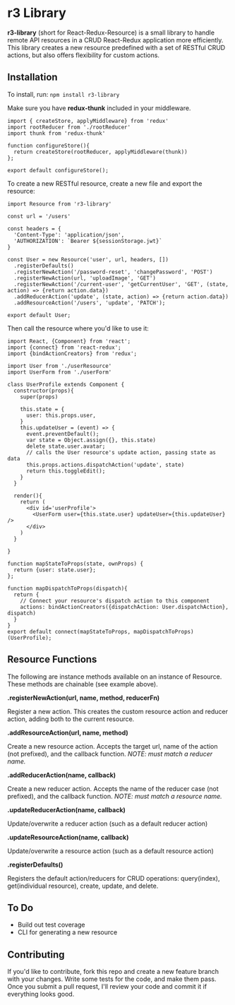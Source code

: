 # r3 Library

**r3-library** (short for React-Redux-Resource) is a small library to handle remote API resources in a CRUD React-Redux application more efficiently. This library creates a new resource predefined with a set of RESTful CRUD actions, but also offers flexibility for custom actions. 

## Installation

To install, run:
`npm install r3-library`

Make sure you have **redux-thunk** included in your middleware. 

```
import { createStore, applyMiddleware} from 'redux'
import rootReducer from './rootReducer'
import thunk from 'redux-thunk'

function configureStore(){
  return createStore(rootReducer, applyMiddleware(thunk))
};

export default configureStore();
```

To create a new RESTful resource, create a new file and export the resource:

```
import Resource from 'r3-library'

const url = '/users'

const headers = {
  'Content-Type': 'application/json',
  'AUTHORIZATION': `Bearer ${sessionStorage.jwt}`
}

const User = new Resource('user', url, headers, [])
  .registerDefaults()
  .registerNewAction('/password-reset', 'changePassword', 'POST')
  .registerNewAction(url, 'uploadImage', 'GET')
  .registerNewAction('/current-user', 'getCurrentUser', 'GET', (state, action) => {return action.data})
  .addReducerAction('update', (state, action) => {return action.data})
  .addResourceAction('/users', 'update', 'PATCH');

export default User;
```

Then call the resource where you'd like to use it:

```
import React, {Component} from 'react';
import {connect} from 'react-redux';  
import {bindActionCreators} from 'redux'; 

import User from './userResource'
import UserForm from './userForm'

class UserProfile extends Component {
  constructor(props){
    super(props) 

    this.state = {
      user: this.props.user,
    }
    this.updateUser = (event) => {
      event.preventDefault();
      var state = Object.assign({}, this.state)
      delete state.user.avatar;
      // calls the User resource's update action, passing state as data
      this.props.actions.dispatchAction('update', state)
      return this.toggleEdit();
    }
  }

  render(){
    return (
      <div id='userProfile'>
        <UserForm user={this.state.user} updateUser={this.updateUser} /> 
      </div>
    )
  }

}

function mapStateToProps(state, ownProps) { 
  return {user: state.user};
};

function mapDispatchToProps(dispatch){
  return {
    // Connect your resource's dispatch action to this component
    actions: bindActionCreators({dispatchAction: User.dispatchAction}, dispatch)
  }
}
export default connect(mapStateToProps, mapDispatchToProps)(UserProfile);
```

## Resource Functions

The following are instance methods available on an instance of Resource. These methods are chainable (see example above).

**.registerNewAction(url, name, method, reducerFn)**

Register a new action. This creates the custom resource action and reducer action, adding both to the current resource.

**.addResourceAction(url, name, method)**

Create a new resource action. Accepts the target url, name of the action (not prefixed), and the callback function. *NOTE: must match a reducer name.*

**.addReducerAction(name, callback)**

Create a new reducer action. Accepts the name of the reducer case (not prefixed), and the callback function. *NOTE: must match a resource name.*

**.updateReducerAction(name, callback)**

Update/overwrite a reducer action (such as a default reducer action) 

**.updateResourceAction(name, callback)**

Update/overwrite a resource action (such as a default resource action)

**.registerDefaults()**

Registers the default action/reducers for CRUD operations: query(index), get(individual resource), create, update, and delete.

## To Do

  - Build out test coverage 
  - CLI for generating a new resource

## Contributing

If you'd like to contribute, fork this repo and create a new feature branch with your changes. Write some tests for the code, and make them pass. Once you submit a pull request, I'll review your code and commit it if everything looks good. 
